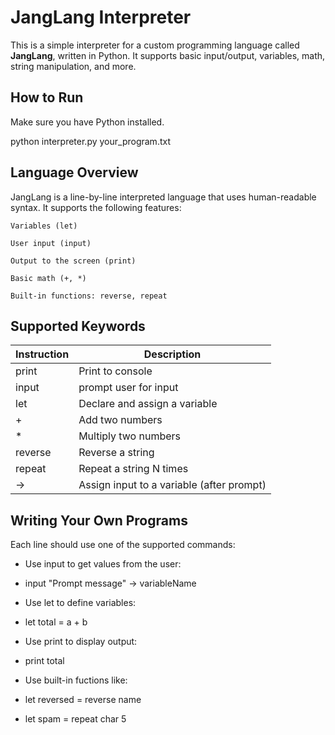 # JangLang Interpreter

This is a simple interpreter for a custom programming language called **JangLang**, written in Python. It supports basic input/output, variables, math, string manipulation, and more.

## How to Run

Make sure you have Python installed.

python interpreter.py your_program.txt

## Language Overview

JangLang is a line-by-line interpreted language that uses human-readable syntax. It supports the following features:

    Variables (let)

    User input (input)

    Output to the screen (print)

    Basic math (+, *)

    Built-in functions: reverse, repeat

## Supported Keywords

| Instruction | Description |
| ------ | ------ |
| print | Print to console |
| input | prompt user for input |
| let | Declare and assign a variable |
| + | Add two numbers |
| * | Multiply two numbers |
| reverse | Reverse a string |
| repeat | Repeat a string N times |
| -> | Assign input to a variable (after prompt) |


## Writing Your Own Programs

Each line should use one of the supported commands:

- Use input to get values from the user:

 - input "Prompt message" -> variableName

- Use let to define variables:

 - let total = a + b

- Use print to display output:

 - print total

- Use built-in fuctions like:

 - let reversed = reverse name
 - let spam = repeat char 5
